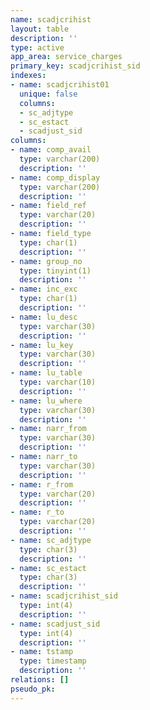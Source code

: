 ```yaml
---
name: scadjcrihist
layout: table
description: ''
type: active
app_area: service_charges
primary_key: scadjcrihist_sid
indexes:
- name: scadjcrihist01
  unique: false
  columns:
  - sc_adjtype
  - sc_estact
  - scadjust_sid
columns:
- name: comp_avail
  type: varchar(200)
  description: ''
- name: comp_display
  type: varchar(200)
  description: ''
- name: field_ref
  type: varchar(20)
  description: ''
- name: field_type
  type: char(1)
  description: ''
- name: group_no
  type: tinyint(1)
  description: ''
- name: inc_exc
  type: char(1)
  description: ''
- name: lu_desc
  type: varchar(30)
  description: ''
- name: lu_key
  type: varchar(30)
  description: ''
- name: lu_table
  type: varchar(10)
  description: ''
- name: lu_where
  type: varchar(30)
  description: ''
- name: narr_from
  type: varchar(30)
  description: ''
- name: narr_to
  type: varchar(30)
  description: ''
- name: r_from
  type: varchar(20)
  description: ''
- name: r_to
  type: varchar(20)
  description: ''
- name: sc_adjtype
  type: char(3)
  description: ''
- name: sc_estact
  type: char(3)
  description: ''
- name: scadjcrihist_sid
  type: int(4)
  description: ''
- name: scadjust_sid
  type: int(4)
  description: ''
- name: tstamp
  type: timestamp
  description: ''
relations: []
pseudo_pk: 
---
```


